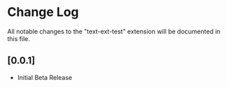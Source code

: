 # Change Log
All notable changes to the "text-ext-test" extension will be documented in this file.

## [0.0.1]
- Initial Beta Release